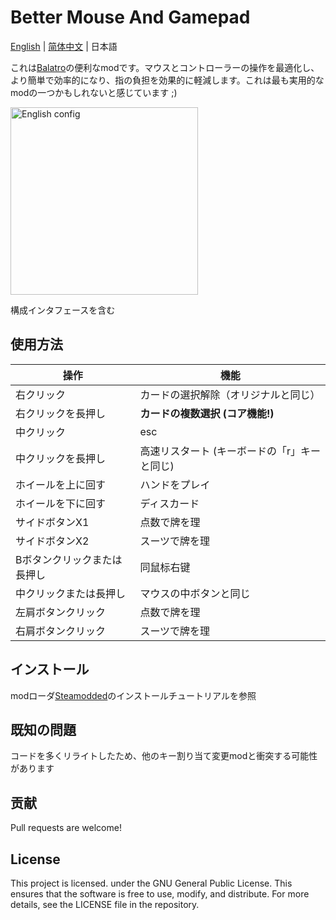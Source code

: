 # Better Mouse And Gamepad

[English](/README.md) | [简体中文](/README_ZH.md) | 日本語

これは[Balatro](https://store.steampowered.com/app/2379780/Balatro/)の便利なmodです。マウスとコントローラーの操作を最適化し、より簡単で効率的になり、指の負担を効果的に軽減します。これは最も実用的なmodの一つかもしれないと感じています ;)

<img src="https://github.com/user-attachments/assets/ee072a73-0360-4863-bd18-35c23580940e" alt="English config" width="300" />

構成インタフェースを含む

## 使用方法

| 操作       | 機能              |
| -------- | ---------------- |
| 右クリック   | カードの選択解除（オリジナルと同じ）      |
| 右クリックを長押し   | **カードの複数選択 (コア機能!)** |
| 中クリック   | esc              |
| 中クリックを長押し   | 高速リスタート (キーボードの「r」キーと同じ)   |
| ホイールを上に回す   | ハンドをプレイ               |
| ホイールを下に回す   | ディスカード               |
| サイドボタンX1   | 点数で牌を理          |
| サイドボタンX2   | スーツで牌を理           |
| Bボタンクリックまたは長押し   | 同鼠标右键            |
| 中クリックまたは長押し | マウスの中ボタンと同じ            |
| 左肩ボタンクリック  | 点数で牌を理            |
| 右肩ボタンクリック  | スーツで牌を理            |

## インストール

modローダ[Steamodded](https://github.com/Steamopollys/Steamodded/tree/0.6.0)のインストールチュートリアルを参照

## 既知の問題

コードを多くリライトしたため、他のキー割り当て変更modと衝突する可能性があります

## 贡献

Pull requests are welcome!

## License

This project is licensed. under the GNU General Public License. This ensures that the software is free to use, modify, and distribute. For more details, see the LICENSE file in the repository.
